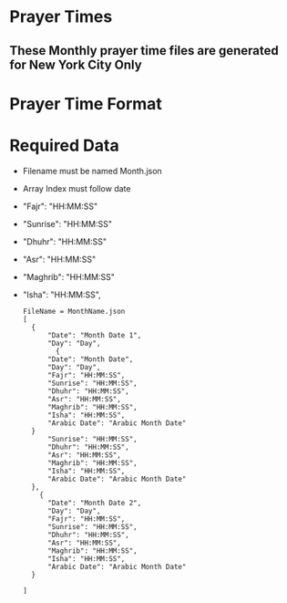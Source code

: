 # Prayer Times

## These Monthly prayer time files are generated for New York City Only


# Prayer Time Format

# Required Data
- Filename must be named Month.json
- Array Index must follow date
- "Fajr": "HH:MM:SS"
- "Sunrise": "HH:MM:SS"
- "Dhuhr": "HH:MM:SS"
- "Asr": "HH:MM:SS"
- "Maghrib": "HH:MM:SS"
- "Isha": "HH:MM:SS",


      FileName = MonthName.json
      [
        {
            "Date": "Month Date 1",
            "Day": "Day",
              {
            "Date": "Month Date",
            "Day": "Day",
            "Fajr": "HH:MM:SS",
            "Sunrise": "HH:MM:SS",
            "Dhuhr": "HH:MM:SS",
            "Asr": "HH:MM:SS",
            "Maghrib": "HH:MM:SS",
            "Isha": "HH:MM:SS",
            "Arabic Date": "Arabic Month Date"
        }
            "Sunrise": "HH:MM:SS",
            "Dhuhr": "HH:MM:SS",
            "Asr": "HH:MM:SS",
            "Maghrib": "HH:MM:SS",
            "Isha": "HH:MM:SS",
            "Arabic Date": "Arabic Month Date"
        },
          {
            "Date": "Month Date 2",
            "Day": "Day",
            "Fajr": "HH:MM:SS",
            "Sunrise": "HH:MM:SS",
            "Dhuhr": "HH:MM:SS",
            "Asr": "HH:MM:SS",
            "Maghrib": "HH:MM:SS",
            "Isha": "HH:MM:SS",
            "Arabic Date": "Arabic Month Date"
        }

      ]
